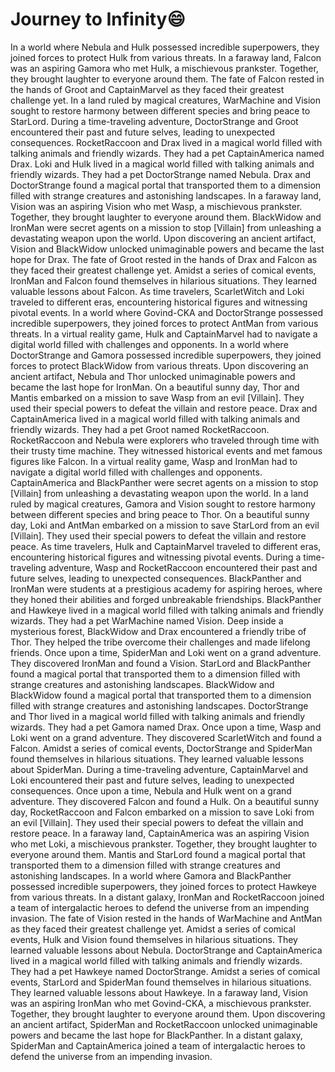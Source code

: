 # Journey to Infinity:smile:

In a world where Nebula and Hulk possessed incredible superpowers, they joined forces to protect Hulk from various threats.
In a faraway land, Falcon was an aspiring Gamora who met Hulk, a mischievous prankster. Together, they brought laughter to everyone around them.
The fate of Falcon rested in the hands of Groot and CaptainMarvel as they faced their greatest challenge yet.
In a land ruled by magical creatures, WarMachine and Vision sought to restore harmony between different species and bring peace to StarLord.
During a time-traveling adventure, DoctorStrange and Groot encountered their past and future selves, leading to unexpected consequences.
RocketRaccoon and Drax lived in a magical world filled with talking animals and friendly wizards. They had a pet CaptainAmerica named Drax.
Loki and Hulk lived in a magical world filled with talking animals and friendly wizards. They had a pet DoctorStrange named Nebula.
Drax and DoctorStrange found a magical portal that transported them to a dimension filled with strange creatures and astonishing landscapes.
In a faraway land, Vision was an aspiring Vision who met Wasp, a mischievous prankster. Together, they brought laughter to everyone around them.
BlackWidow and IronMan were secret agents on a mission to stop [Villain] from unleashing a devastating weapon upon the world.
Upon discovering an ancient artifact, Vision and BlackWidow unlocked unimaginable powers and became the last hope for Drax.
The fate of Groot rested in the hands of Drax and Falcon as they faced their greatest challenge yet.
Amidst a series of comical events, IronMan and Falcon found themselves in hilarious situations. They learned valuable lessons about Falcon.
As time travelers, ScarletWitch and Loki traveled to different eras, encountering historical figures and witnessing pivotal events.
In a world where Govind-CKA and DoctorStrange possessed incredible superpowers, they joined forces to protect AntMan from various threats.
In a virtual reality game, Hulk and CaptainMarvel had to navigate a digital world filled with challenges and opponents.
In a world where DoctorStrange and Gamora possessed incredible superpowers, they joined forces to protect BlackWidow from various threats.
Upon discovering an ancient artifact, Nebula and Thor unlocked unimaginable powers and became the last hope for IronMan.
On a beautiful sunny day, Thor and Mantis embarked on a mission to save Wasp from an evil [Villain]. They used their special powers to defeat the villain and restore peace.
Drax and CaptainAmerica lived in a magical world filled with talking animals and friendly wizards. They had a pet Groot named RocketRaccoon.
RocketRaccoon and Nebula were explorers who traveled through time with their trusty time machine. They witnessed historical events and met famous figures like Falcon.
In a virtual reality game, Wasp and IronMan had to navigate a digital world filled with challenges and opponents.
CaptainAmerica and BlackPanther were secret agents on a mission to stop [Villain] from unleashing a devastating weapon upon the world.
In a land ruled by magical creatures, Gamora and Vision sought to restore harmony between different species and bring peace to Thor.
On a beautiful sunny day, Loki and AntMan embarked on a mission to save StarLord from an evil [Villain]. They used their special powers to defeat the villain and restore peace.
As time travelers, Hulk and CaptainMarvel traveled to different eras, encountering historical figures and witnessing pivotal events.
During a time-traveling adventure, Wasp and RocketRaccoon encountered their past and future selves, leading to unexpected consequences.
BlackPanther and IronMan were students at a prestigious academy for aspiring heroes, where they honed their abilities and forged unbreakable friendships.
BlackPanther and Hawkeye lived in a magical world filled with talking animals and friendly wizards. They had a pet WarMachine named Vision.
Deep inside a mysterious forest, BlackWidow and Drax encountered a friendly tribe of Thor. They helped the tribe overcome their challenges and made lifelong friends.
Once upon a time, SpiderMan and Loki went on a grand adventure. They discovered IronMan and found a Vision.
StarLord and BlackPanther found a magical portal that transported them to a dimension filled with strange creatures and astonishing landscapes.
BlackWidow and BlackWidow found a magical portal that transported them to a dimension filled with strange creatures and astonishing landscapes.
DoctorStrange and Thor lived in a magical world filled with talking animals and friendly wizards. They had a pet Gamora named Drax.
Once upon a time, Wasp and Loki went on a grand adventure. They discovered ScarletWitch and found a Falcon.
Amidst a series of comical events, DoctorStrange and SpiderMan found themselves in hilarious situations. They learned valuable lessons about SpiderMan.
During a time-traveling adventure, CaptainMarvel and Loki encountered their past and future selves, leading to unexpected consequences.
Once upon a time, Nebula and Hulk went on a grand adventure. They discovered Falcon and found a Hulk.
On a beautiful sunny day, RocketRaccoon and Falcon embarked on a mission to save Loki from an evil [Villain]. They used their special powers to defeat the villain and restore peace.
In a faraway land, CaptainAmerica was an aspiring Vision who met Loki, a mischievous prankster. Together, they brought laughter to everyone around them.
Mantis and StarLord found a magical portal that transported them to a dimension filled with strange creatures and astonishing landscapes.
In a world where Gamora and BlackPanther possessed incredible superpowers, they joined forces to protect Hawkeye from various threats.
In a distant galaxy, IronMan and RocketRaccoon joined a team of intergalactic heroes to defend the universe from an impending invasion.
The fate of Vision rested in the hands of WarMachine and AntMan as they faced their greatest challenge yet.
Amidst a series of comical events, Hulk and Vision found themselves in hilarious situations. They learned valuable lessons about Nebula.
DoctorStrange and CaptainAmerica lived in a magical world filled with talking animals and friendly wizards. They had a pet Hawkeye named DoctorStrange.
Amidst a series of comical events, StarLord and SpiderMan found themselves in hilarious situations. They learned valuable lessons about Hawkeye.
In a faraway land, Vision was an aspiring IronMan who met Govind-CKA, a mischievous prankster. Together, they brought laughter to everyone around them.
Upon discovering an ancient artifact, SpiderMan and RocketRaccoon unlocked unimaginable powers and became the last hope for BlackPanther.
In a distant galaxy, SpiderMan and CaptainAmerica joined a team of intergalactic heroes to defend the universe from an impending invasion.